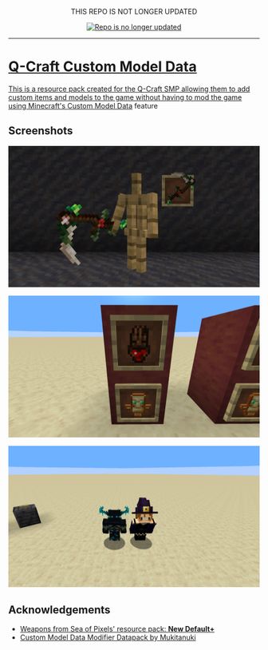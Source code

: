 <p align="center">
THIS REPO IS NOT LONGER UPDATED
</p>
<p align="center">
<a href="https://github.com/adammakesfilm"><img alt="Repo is no longer updated" src="https://img.shields.io/github/last-commit/adammakesfilm/qcraft-custom-model-data?color=red&style=for-the-badge">
</p>

---

# Q-Craft Custom Model Data
This is a resource pack created for the Q-Craft SMP allowing them to add custom items and models to the game without having to mod  the game using Minecraft's [Custom Model Data](https://www.youtube.com/watch?v=HrFMdcjonyo) feature

## Screenshots

![App Screenshot](https://raw.githubusercontent.com/adammakesfilm/qcraft-custom-model-data/master/Sample%20Photos/Overgrown%20Sythe.png)

![App Screenshot](https://raw.githubusercontent.com/adammakesfilm/qcraft-custom-model-data/master/Sample%20Photos/Totem%20to%20Totem%20of%20Regeneration.png)

![App Screenshot](https://raw.githubusercontent.com/adammakesfilm/qcraft-custom-model-data/master/Sample%20Photos/Warden%20and%20Witch%20Hat.png)


## Acknowledgements

 - [Weapons from Sea of Pixels' resource pack: **New Default+**](https://powerups4u.wixsite.com/seaofpixels/downloads)
 - [Custom Model Data Modifier Datapack by Mukitanuki](https://www.curseforge.com/minecraft/customization/custom-roleplay-data-datapack)


